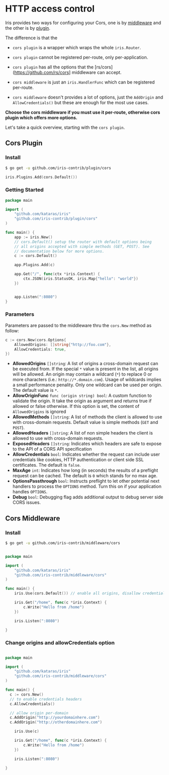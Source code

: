 # HTTP access control

Iris provides two ways for configuring your Cors, one is by [middleware](https://github.com/iris-contrib/middleware/tree/master/cors)
 and the other is by [plugin](https://github.com/iris-contrib/plugin/tree/master/cors).
 
The difference is that the 
- `cors plugin` is a wrapper which wraps the whole `iris.Router`. 
- `cors plugin` cannot be registered per-route, only per-application.
- `cors plugin` has all the options that the [rs/cors](https://github.com/rs/cors] middleware can accept.


- `cors middleware` is just an `iris.HandlerFunc` which can be registered per-route.
- `cors middleware` doesn't provides a lot of options, just the `AddOrigin` and `AllowCredentials()` but these are enough for the most use cases.

**Choose the cors middleware if you must use it per-route, otherwise cors plugin which offers more options.**

Let's take a quick overview, starting with the `cors plugin`.


## Cors Plugin 

### Install

```sh
$ go get -u github.com/iris-contrib/plugin/cors
```


```go
iris.Plugins.Add(cors.Default())
```

### Getting Started

```go
package main

import (
    "github.com/kataras/iris"
    "github.com/iris-contrib/plugin/cors"
)

func main() {
    app := iris.New()
    // cors.Default() setup the router with default options being
    // all origins accepted with simple methods (GET, POST). See
    // documentation below for more options.
    c := cors.Default()

    app.Plugins.Add(c)

    app.Get("/", func(ctx *iris.Context) {
        ctx.JSON(iris.StatusOK, iris.Map{"hello": "world"})
    })


    app.Listen(":8080")
}
```

### Parameters

Parameters are passed to the middleware thru the `cors.New` method as follow:

```go
c := cors.New(cors.Options{
    AllowedOrigins: []string{"http://foo.com"},
    AllowCredentials: true,
})

```

* **AllowedOrigins** `[]string`: A list of origins a cross-domain request can be executed from. If the special `*` value is present in the list, all origins will be allowed. An origin may contain a wildcard (`*`) to replace 0 or more characters (i.e.: `http://*.domain.com`). Usage of wildcards implies a small performance penality. Only one wildcard can be used per origin. The default value is `*`.
* **AllowOriginFunc** `func (origin string) bool`: A custom function to validate the origin. It take the origin as argument and returns true if allowed or false otherwise. If this option is set, the content of `AllowedOrigins` is ignored
* **AllowedMethods** `[]string`: A list of methods the client is allowed to use with cross-domain requests. Default value is simple methods (`GET` and `POST`).
* **AllowedHeaders** `[]string`: A list of non simple headers the client is allowed to use with cross-domain requests.
* **ExposedHeaders** `[]string`: Indicates which headers are safe to expose to the API of a CORS API specification
* **AllowCredentials** `bool`: Indicates whether the request can include user credentials like cookies, HTTP authentication or client side SSL certificates. The default is `false`.
* **MaxAge** `int`: Indicates how long (in seconds) the results of a preflight request can be cached. The default is `0` which stands for no max age.
* **OptionsPassthrough** `bool`: Instructs preflight to let other potential next handlers to process the `OPTIONS` method. Turn this on if your application handles `OPTIONS`.
* **Debug** `bool`: Debugging flag adds additional output to debug server side CORS issues.


## Cors Middleware


### Install 

```sh
$ go get -u github.com/iris-contrib/middleware/cors
```

```go

package main

import (
	"github.com/kataras/iris"
	"github.com/iris-contrib/middleware/cors"
)

func main() {
	iris.Use(cors.Default()) // enable all origins, disallow credentials

	iris.Get("/home", func(c *iris.Context) {
		c.Write("Hello from /home")
	})

	iris.Listen(":8080")

}

```

### Change origins and allowCredentials option

```go

package main

import (
	"github.com/kataras/iris"
	"github.com/iris-contrib/middleware/cors"
)

func main() {
  c := cors.New()
  // to enable credentials headers
  c.AllowCredentials()

  // allow origin per-domain
  c.AddOrigin("http://yourdomainhere.com")
  c.AddOrigin("http://otherdomainhere.com")

	iris.Use(c)

	iris.Get("/home", func(c *iris.Context) {
		c.Write("Hello from /home")
	})

	iris.Listen(":8080")

}

```



